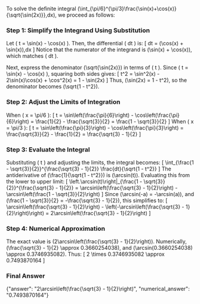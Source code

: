 
To solve the definite integral \(\int_{\pi/6}^{\pi/3}\frac{\sin(x)+\cos(x)}{\sqrt{\sin(2x)}}\,dx\), we proceed as follows:

### Step 1: Simplify the Integrand Using Substitution
Let \( t = \sin(x) - \cos(x) \). Then, the differential \( dt \) is:
\[
dt = (\cos(x) + \sin(x))\,dx
\]
Notice that the numerator of the integrand is \(\sin(x) + \cos(x)\), which matches \( dt \). 

Next, express the denominator \(\sqrt{\sin(2x)}\) in terms of \( t \). Since \( t = \sin(x) - \cos(x) \), squaring both sides gives:
\[
t^2 = \sin^2(x) - 2\sin(x)\cos(x) + \cos^2(x) = 1 - \sin(2x)
\]
Thus, \(\sin(2x) = 1 - t^2\), so the denominator becomes \(\sqrt{1 - t^2}\).

### Step 2: Adjust the Limits of Integration
When \( x = \pi/6 \):
\[
t = \sin\left(\frac{\pi}{6}\right) - \cos\left(\frac{\pi}{6}\right) = \frac{1}{2} - \frac{\sqrt{3}}{2} = \frac{1 - \sqrt{3}}{2}
\]
When \( x = \pi/3 \):
\[
t = \sin\left(\frac{\pi}{3}\right) - \cos\left(\frac{\pi}{3}\right) = \frac{\sqrt{3}}{2} - \frac{1}{2} = \frac{\sqrt{3} - 1}{2}
\]

### Step 3: Evaluate the Integral
Substituting \( t \) and adjusting the limits, the integral becomes:
\[
\int_{\frac{1 - \sqrt{3}}{2}}^{\frac{\sqrt{3} - 1}{2}} \frac{dt}{\sqrt{1 - t^2}}
\]
The antiderivative of \(\frac{1}{\sqrt{1 - t^2}}\) is \(\arcsin(t)\). Evaluating this from the lower to upper limit:
\[
\left.\arcsin(t)\right|_{\frac{1 - \sqrt{3}}{2}}^{\frac{\sqrt{3} - 1}{2}} = \arcsin\left(\frac{\sqrt{3} - 1}{2}\right) - \arcsin\left(\frac{1 - \sqrt{3}}{2}\right)
\]
Since \(\arcsin(-a) = -\arcsin(a)\), and \(\frac{1 - \sqrt{3}}{2} = -\frac{\sqrt{3} - 1}{2}\), this simplifies to:
\[
\arcsin\left(\frac{\sqrt{3} - 1}{2}\right) - \left(-\arcsin\left(\frac{\sqrt{3} - 1}{2}\right)\right) = 2\arcsin\left(\frac{\sqrt{3} - 1}{2}\right)
\]

### Step 4: Numerical Approximation
The exact value is \(2\arcsin\left(\frac{\sqrt{3} - 1}{2}\right)\). Numerically, \(\frac{\sqrt{3} - 1}{2} \approx 0.3660254038\), and \(\arcsin(0.3660254038) \approx 0.3746935082\). Thus:
\[
2 \times 0.3746935082 \approx 0.7493870164
\]

### Final Answer
{"answer": "2\\arcsin\\left(\\frac{\\sqrt{3} - 1}{2}\\right)", "numerical_answer": "0.7493870164"}